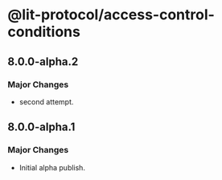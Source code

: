 # @lit-protocol/access-control-conditions

## 8.0.0-alpha.2

### Major Changes

- second attempt.

## 8.0.0-alpha.1

### Major Changes

- Initial alpha publish.
